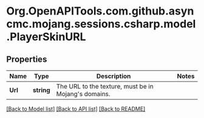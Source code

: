 # Org.OpenAPITools.com.github.asyncmc.mojang.sessions.csharp.model.PlayerSkinURL
## Properties

Name | Type | Description | Notes
------------ | ------------- | ------------- | -------------
**Url** | **string** | The URL to the texture, must be in Mojang&#39;s domains. | 

[[Back to Model list]](../README.md#documentation-for-models) [[Back to API list]](../README.md#documentation-for-api-endpoints) [[Back to README]](../README.md)

